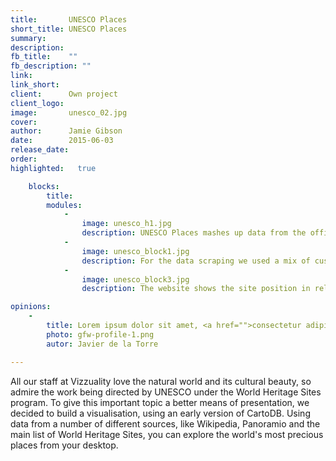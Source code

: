 ```yaml
---
title:       UNESCO Places
short_title: UNESCO Places
summary:	 
description: 
fb_title:	 ""
fb_description: ""
link:        
link_short:  
client:      Own project
client_logo: 
image:       unesco_02.jpg
cover:		 
author:      Jamie Gibson
date:        2015-06-03
release_date:	 
order:       
highlighted:   true

    blocks:
        title: 
        modules:
            -
                image: unesco_h1.jpg
                description: UNESCO Places mashes up data from the official site with Wikipedia descriptions and Panoramio images, to give context to each site profile.
            -
                image: unesco_block1.jpg
                description: For the data scraping we used a mix of custom scrapers and NeedleBase.
            -
                image: unesco_block3.jpg
                description: The website shows the site position in relation to the location of the visitor and the time it would take to travel, encouraging exploration in real life, not just on the web.

opinions:
    -
        title: Lorem ipsum dolor sit amet, <a href="">consectetur adipisicing</a> elit, sed do eiusmod tempor incididunt.
        photo: gfw-profile-1.png
        autor: Javier de la Torre

---
```

All our staff at Vizzuality love the natural world and its cultural beauty, so admire the work being directed by UNESCO under the World Heritage Sites program. To give this important topic a better means of presentation, we decided to build a visualisation, using an early version of CartoDB. Using data from a number of different sources, like Wikipedia, Panoramio and the main list of World Heritage Sites, you can explore the world's most precious places from your desktop.   
